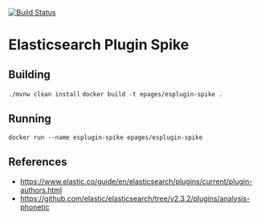 [![Build Status](https://travis-ci.org/otrosien/esplugin-spike.svg)](https://travis-ci.org/otrosien/esplugin-spike)

# Elasticsearch Plugin Spike

## Building

`./mvnw clean install`
`docker build -t epages/esplugin-spike .`

## Running

`docker run --name esplugin-spike epages/esplugin-spike`

## References

* https://www.elastic.co/guide/en/elasticsearch/plugins/current/plugin-authors.html
* https://github.com/elastic/elasticsearch/tree/v2.3.2/plugins/analysis-phonetic
